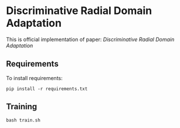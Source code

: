# Discriminative Radial Domain Adaptation

This is official implementation of paper: *Discriminative Radial Domain Adaptation*

## Requirements

To install requirements:

```shell script
pip install -r requirements.txt
```

## Training

```shell script
bash train.sh
```
